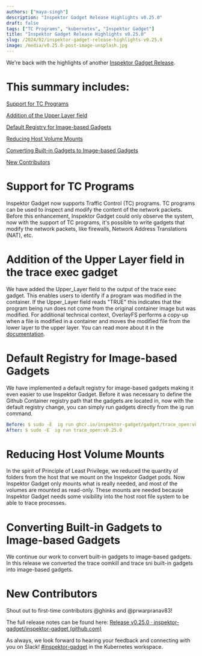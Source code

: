 ```yaml
---
authors: ["maya-singh"]
description: "Inspektor Gadget Release Highlights v0.25.0"
draft: false
tags: ["TC Programs", "kubernetes", "Inspektor Gadget"]
title: "Inspektor Gadget Release Highlights v0.25.0"
slug: /2024/02/inspektor-gadget-release-highlights-v0.25.0
image: /media/v0.25.0-post-image-unsplash.jpg
---
```


We're back with the highlights of another [Inspektor Gadget Release](https://github.com/inspektor-gadget/inspektor-gadget/releases/tag/v0.25.0).

# This summary includes:

[Support for TC Programs](#support-for-tc-programs)

[Addition of the Upper Layer field](#addition-of-the-upper-layer-field-in-the-trace-exec-gadget)

[Default Registry for Image-based Gadgets](#default-registry-for-image-based-gadgets)

[Reducing Host Volume Mounts](#reducing-host-volume-mounts)

[Converting Built-in Gadgets to Image-based Gadgets](#converting-built-in-gadgets-to-image-based-gadgets)

[New Contributors](#new-contributors)

# Support for TC Programs

Inspektor Gadget now supports Traffic Control (TC) programs. TC programs can be used to inspect and modify the content of the network packets. Before this enhancement, Inspektor Gadget could only observe the system, now with the support of TC programs, it's possible to write gadgets that modify the network packets, like firewalls, Network Address Translations (NAT), etc.

# Addition of the Upper Layer field in the trace exec gadget

We have added the Upper_Layer field to the output of the trace exec gadget. This enables users to identify if a program was modified in the container. If the Upper_Layer field reads "TRUE" this indicates that the program being run does not come from the original container image but was modified. For additional technical context, OverlayFS performs a copy-up when a file is modified in a container and moves the modified file from the lower layer to the upper layer. You can read more about it in the [documentation](https://inspektor-gadget.io/docs/v0.25.0/builtin-gadgets/trace/exec/#overlay-filesystem-upper-layer).

# Default Registry for Image-based Gadgets

We have implemented a default registry for image-based gadgets making it even easier to use Inspektor Gadget. Before it was necessary to define the Github Container registry path that the gadgets are located in, now with the default registry change, you can simply run gadgets directly from the ig run command.

```yaml
Before: $ sudo -E  ig run ghcr.io/inspektor-gadget/gadget/trace_open:v0.25.0
After: $ sudo -E  ig run trace_open:v0.25.0
```

# Reducing Host Volume Mounts

In the spirit of Principle of Least Privilege, we reduced the quantity of folders from the host that we mount on the Inspektor Gadget pods. Now Inspektor Gadget only mounts what is really needed, and most of the volumes are mounted as read-only. These mounts are needed because Inspektor Gadget needs some visibility into the host root file system to be able to trace processes.

# Converting Built-in Gadgets to Image-based Gadgets

We continue our work to convert built-in gadgets to image-based gadgets. In this release we converted the trace oomkill and trace sni built-in gadgets into image-based gadgets.

# New Contributors

Shout out to first-time contributors @ghinks and @prwarpranav83!

The full release notes can be found here: [Release v0.25.0 · inspektor-gadget/inspektor-gadget (github.com)](https://github.com/inspektor-gadget/inspektor-gadget/releases/tag/v0.25.0)

As always, we look forward to hearing your feedback and connecting with you on Slack! [#inspektor-gadget](https://kubernetes.slack.com/messages/inspektor-gadget/) in the Kubernetes workspace.

